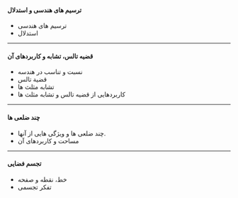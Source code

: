 #### ترسیم های هندسی و استدلال
 - ترسیم های هندسی
- استدلال 

----
#### قضیه تالس، تشابه و کاربردهای آن
 - نسبت و تناسب در هندسه
- قضية تالس 
- تشابه مثلث ها
- کاربردهایی از قضیه تالس و تشابه مثلث ها

-----
#### چند ضلعی ها
- چند ضلعی ها و ویژگی هایی از آنها.
- مساحت و کاربردهای آن

------

#### تجسم فضایی
 - خط، نقطه و صفحه
 - تفکر تجسمی